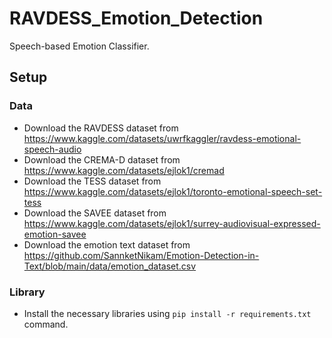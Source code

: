 # RAVDESS_Emotion_Detection
Speech-based Emotion Classifier.

## Setup

### Data
- Download the RAVDESS dataset from https://www.kaggle.com/datasets/uwrfkaggler/ravdess-emotional-speech-audio
- Download the CREMA-D dataset from https://www.kaggle.com/datasets/ejlok1/cremad
- Download the TESS dataset from https://www.kaggle.com/datasets/ejlok1/toronto-emotional-speech-set-tess
- Download the SAVEE dataset from https://www.kaggle.com/datasets/ejlok1/surrey-audiovisual-expressed-emotion-savee
- Download the emotion text dataset from https://github.com/SannketNikam/Emotion-Detection-in-Text/blob/main/data/emotion_dataset.csv

### Library
- Install the necessary libraries using `pip install -r requirements.txt` command.
